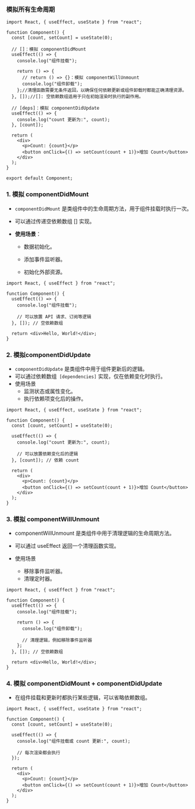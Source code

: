 ### 模拟所有生命周期

```tsx
import React, { useEffect, useState } from "react";

function Component() {
  const [count, setCount] = useState(0);

  // []：模拟 componentDidMount
  useEffect(() => {
    console.log("组件挂载");

    return () => {
      // return () => {}：模拟 componentWillUnmount
      console.log("组件卸载");
    };//清理函数需要无条件返回，以确保任何依赖更新或组件卸载时都能正确清理资源。
  }, []);//[]: 空依赖数组适用于只在初始渲染时执行的副作用。

  // [deps]：模拟 componentDidUpdate
  useEffect(() => {
    console.log("count 更新为:", count);
  }, [count]); 

  return (
    <div>
      <p>Count: {count}</p>
      <button onClick={() => setCount(count + 1)}>增加 Count</button>
    </div>
  );
}

export default Component;
```

### 1. 模拟 componentDidMount

- `componentDidMount` 是类组件中的生命周期方法，用于组件挂载时执行一次。

- 可以通过传递空依赖数组 [] 实现。

- **使用场景**：
  - 数据初始化。

  - 添加事件监听器。

  - 初始化外部资源。

```tsx
import React, { useEffect } from "react";

function Component() {
  useEffect(() => {
    console.log("组件挂载");

    // 可以放置 API 请求、订阅等逻辑
  }, []); // 空依赖数组

  return <div>Hello, World!</div>;
}
```

### 2. 模拟componentDidUpdate

- `componentDidUpdate` 是类组件中用于组件更新后的逻辑。
- 可以通过依赖数组` [dependencies]` 实现，仅在依赖变化时执行。
- 使用场景
  - 监测状态或属性变化。
  - 执行依赖项变化后的操作。

```tsx
import React, { useEffect, useState } from "react";

function Component() {
  const [count, setCount] = useState(0);

  useEffect(() => {
    console.log("count 更新为:", count);

    // 可以放置依赖变化后的逻辑
  }, [count]); // 依赖 count

  return (
    <div>
      <p>Count: {count}</p>
      <button onClick={() => setCount(count + 1)}>增加 Count</button>
    </div>
  );
}
```

### 3. 模拟 componentWillUnmount

- componentWillUnmount 是类组件中用于清理逻辑的生命周期方法。

- 可以通过 useEffect 返回一个清理函数实现。
- 使用场景
  - 移除事件监听器。
  - 清理定时器。

```tsx
import React, { useEffect } from "react";

function Component() {
  useEffect(() => {
    console.log("组件挂载");

    return () => {
      console.log("组件卸载");

      // 清理逻辑，例如移除事件监听器
    };
  }, []); // 空依赖数组

  return <div>Hello, World!</div>;
}
```

### 4. 模拟 componentDidMount + componentDidUpdate

- 在组件挂载和更新时都执行某些逻辑，可以省略依赖数组。

```tsx
import React, { useEffect, useState } from "react";

function Component() {
  const [count, setCount] = useState(0);

  useEffect(() => {
    console.log("组件挂载或 count 更新:", count);

    // 每次渲染都会执行
  });

  return (
    <div>
      <p>Count: {count}</p>
      <button onClick={() => setCount(count + 1)}>增加 Count</button>
    </div>
  );
}
```
